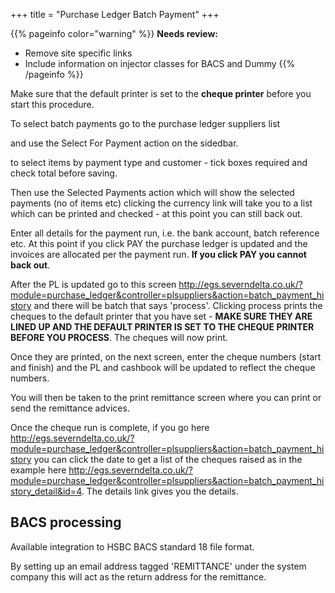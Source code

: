+++
title = "Purchase Ledger Batch Payment"
+++


{{% pageinfo color="warning" %}}
**Needs review:**
* Remove site specific links
* Include information on injector classes for BACS and Dummy
{{% /pageinfo %}}

<span class="attention important">Make sure that the default printer is set to the **cheque printer** before you start this procedure.</span>

To select batch payments go to the purchase ledger suppliers list

and use the Select For Payment action on the sidedbar.

to select items by payment type and customer - tick boxes required and check total before saving.

Then use the Selected Payments action which will show the selected payments (no of items etc) clicking the currency link will take you to a list which can be printed and checked - at this point you can still back out.

Enter all details for the payment run, i.e. the bank account, batch reference etc. At this point if you click PAY the purchase ledger is updated and the invoices are allocated per the payment run. **If you click PAY you cannot back out**.

After the PL is updated go to this screen http://egs.severndelta.co.uk/?module=purchase_ledger&controller=plsuppliers&action=batch_payment_history and there will be batch that says 'process'. Clicking process prints the cheques to the default printer that you have set - **MAKE SURE THEY ARE LINED UP AND THE DEFAULT PRINTER IS SET TO THE CHEQUE PRINTER BEFORE YOU PROCESS**. The cheques will now print.

Once they are printed, on the next screen, enter the cheque numbers (start and finish) and the PL and cashbook will be updated to reflect the cheque numbers.

You will then be taken to the print remittance screen where you can print or send the remittance advices.

Once the cheque run is complete, if you go here http://egs.severndelta.co.uk/?module=purchase_ledger&controller=plsuppliers&action=batch_payment_history you can click the date to get a list of the cheques raised as in the example here http://egs.severndelta.co.uk/?module=purchase_ledger&controller=plsuppliers&action=batch_payment_history_detail&id=4. The details link gives you the details.

## BACS processing

Available integration to HSBC BACS standard 18 file format.

By setting up an email address tagged 'REMITTANCE' under the system company this will act as the return address for the remittance.

